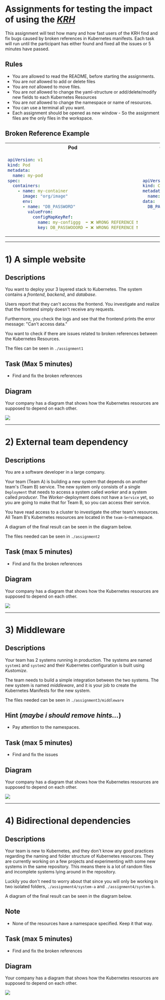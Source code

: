 # Assignments for testing the impact of using the [_KRH_](https://marketplace.visualstudio.com/items?itemName=dag-andersen.kubernetes-reference-highlighter)

This assignment will test how many and how fast users of the KRH find and fix bugs caused by broken references in Kubernetes manifests. Each task will run until the participant has either found and fixed all the issues or 5 minutes have passed.

## Rules
- You are allowed to read the README, before starting the assignments.
- You are *not* allowed to add or delete files
- You are *not* allowed to move files.
- You are *not* allowed to change the yaml-structure or add/delete/modify new fields to each Kubernetes Resources
- You are *not* allowed to change the namespace or name of resources. 
- You can use a terminal all you want. 
- Each assignment should be opened as new window - So the assignment files are the only files in the workspace.

## Broken Reference Example

<table>
<tr>
<th> Pod </th>
<th> ConfigMap </th>
</tr>
<tr>
<td>

```yaml
apiVersion: v1
kind: Pod
metadata:
  name: my-pod
spec:
  containers:
    - name: my-container
      image: "org/image"
      env:
      - name: "DB_PASSWORD"
        valueFrom:
          configMapKeyRef:
            name: my-configgg  ⬅️ ❌ WRONG REFERENCE ❗️
            key: DB_PASSWOOORD ⬅️ ❌ WRONG REFERENCE ❗️
```

</td>
<td>

```yaml
apiVersion: v1
kind: ConfigMap
metadata:
  name: my-config
data:
  DB_PASSWORD: "Sheeesh"
```

</td>
</tr>
</table>

---

# 1) A simple website

<!---
Scanning Technique: Workspace
References: ingress ref, service, configMap|secret ref, free service)
--->

## Descriptions
You want to deploy your 3 layered stack to Kubernetes. The system contains a *frontend*, *backend*, and *database*.

Users report that they can't access the frontend. You investigate and realize that the frontend simply doesn't receive any requests.

Furthermore, you check the logs and see that the frontend prints the error message: "Can't access data."

You want to check if there are issues related to broken references between the Kubernetes Resources.

The files can be seen in `./assignment1`

## Task (Max 5 minutes)
- Find and fix the broken references

## Diagram

Your company has a diagram that shows how the Kubernetes resources are supposed to depend on each other. 

![](./images/assignments_as1.png)

<!---
## Answer
- fix ingress service pointer
- fix selector for service
- fix configMap|secret ref reference
- fix free 
--->

---

# 2) External team dependency

<!---
Scanning Technique: Cluster
References: free service, configMap|secret ref, service)
--->

## Descriptions
You are a software developer in a large company. 

Your team (Team A) is building a new system that depends on another team's (Team B) service. The new system only consists of a single `Deployment` that needs to access a system called *worker* and a system called *producer*. The *Worker*-deployment does not have a `Service` yet, so you are going to make that for Team B, so you can access their service.

You have read access to a cluster to investigate the other team's resources.
All Team B's Kubernetes resources are located in the `team-b`-namespace.

A diagram of the final result can be seen in the diagram below.

The files needed can be seen in `./assignment2`

## Task (max 5 minutes)
- Find and fix the broken references

## Diagram
Your company has a diagram that shows how the Kubernetes resources are supposed to depend on each other. 

![](./images/assignments_as2.png)

<!---
## Answer
- fix reference to configMap in cluster
- fix selector in service in workspace
- fix free service ref to deployment in cluster.
--->
---

# 3) Middleware

<!---
Scanning Technique: Kustomize
References: kustomize build, free service, configMap|secret ref)
--->

## Descriptions
Your team has 2 systems running in production. The systems are named `system1` and `system2` and their Kubernetes configuration is built using *Kustomize*.

The team needs to build a simple integration between the two systems. The new system is named *middleware*, and it is your job to create the Kubernetes Manifests for the new system.

The files needed can be seen in `./assignment3/middleware`

## Hint (_maybe i should remove hints..._)
- Pay attention to the namespaces.

## Task (max 5 minutes)
- Find and fix the issues

## Diagram
Your company has a diagram that shows how the Kubernetes resources are supposed to depend on each other. 

![](./images/assignments_as3.png)

<!---
## Answer
- fix deployment arguments
- fix broken config map issues.
- fix wrong filename
--->
---

# 4) Bidirectional dependencies  

## Descriptions
Your team is new to Kubernetes, and they don't know any good practices regarding the naming and folder structure of Kubernetes resources.
They are currently working on a few projects and experimenting with some new systems in the same repository. This means there is a lot of random files and incomplete systems lying around in the repository.

Luckily you don't need to worry about that since you will only be working in two isolated folders, `./assignment4/system-a` and `./assignment4/system-b`.

A diagram of the final result can be seen in the diagram below.

## Note
- None of the resources have a namespace specified. Keep it that way.

## Task (max 5 minutes)
- Find and fix the broken references

## Diagram

Your company has a diagram that shows how the Kubernetes resources are supposed to depend on each other. 

![](./images/assignments_as4.png)

<!---
## Answer
- something
--->



<!---
# Questions after
What did help you the most?
Did the extension help?

---

## things to include

### Features
- kustomize reference
- kustomize build
- Cluster
- normal workspace
- namespace sensitive free service ref

### Resources
1. ingress ref to service
2. service ref to deployment
3. free ref to service
4. deployment to secret
5. deployment to config map

--->